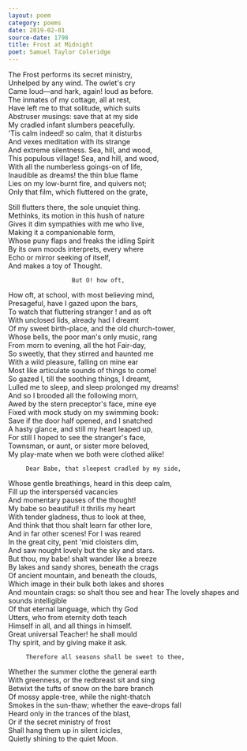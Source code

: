 ```yaml
---
layout: poem
category: poems
date: 2019-02-01
source-date: 1798
title: Frost at Midnight
poet: Samuel Taylor Coleridge
---
```

The Frost performs its secret ministry,  
Unhelped by any wind. The owlet's cry  
Came loud—and hark, again! loud as before.   
The inmates of my cottage, all at rest,  
Have left me to that solitude, which suits  
Abstruser musings: save that at my side  
My cradled infant slumbers peacefully.  
'Tis calm indeed! so calm, that it disturbs  
And vexes meditation with its strange  
And extreme silentness. Sea, hill, and wood,  
This populous village! Sea, and hill, and wood,  
With all the numberless goings-on of life,  
Inaudible as dreams! the thin blue flame  
Lies on my low-burnt fire, and quivers not;   
Only that film, which fluttered on the grate,  

Still flutters there, the sole unquiet thing.  
Methinks, its motion in this hush of nature  
Gives it dim sympathies with me who live,  
Making it a companionable form,  
Whose puny flaps and freaks the idling Spirit  
By its own moods interprets, every where  
Echo or mirror seeking of itself,  
And makes a toy of Thought.  

                      But O! how oft,   
How oft, at school, with most believing mind,  
Presageful, have I gazed upon the bars,  
To watch that fluttering stranger ! and as oft  
With unclosed lids, already had I dreamt  
Of my sweet birth-place, and the old church-tower,  
Whose bells, the poor man's only music, rang  
From morn to evening, all the hot Fair-day,  
So sweetly, that they stirred and haunted me  
With a wild pleasure, falling on mine ear  
Most like articulate sounds of things to come!  
So gazed I, till the soothing things, I dreamt,  
Lulled me to sleep, and sleep prolonged my dreams!  
And so I brooded all the following morn,  
Awed by the stern preceptor's face, mine eye  
Fixed with mock study on my swimming book:  
Save if the door half opened, and I snatched   
A hasty glance, and still my heart leaped up,  
For still I hoped to see the stranger's face,  
Townsman, or aunt, or sister more beloved,  
My play-mate when we both were clothed alike!  

         Dear Babe, that sleepest cradled by my side,  
Whose gentle breathings, heard in this deep calm,  
Fill up the intersperséd vacancies  
And momentary pauses of the thought!  
My babe so beautiful! it thrills my heart  
With tender gladness, thus to look at thee,  
And think that thou shalt learn far other lore,  
And in far other scenes! For I was reared  
In the great city, pent 'mid cloisters dim,  
And saw nought lovely but the sky and stars.  
But thou, my babe! shalt wander like a breeze  
By lakes and sandy shores, beneath the crags  
Of ancient mountain, and beneath the clouds,  
Which image in their bulk both lakes and shores  
And mountain crags: so shalt thou see and hear 
The lovely shapes and sounds intelligible  
Of that eternal language, which thy God  
Utters, who from eternity doth teach  
Himself in all, and all things in himself.  
Great universal Teacher! he shall mould  
Thy spirit, and by giving make it ask.  

         Therefore all seasons shall be sweet to thee,  
Whether the summer clothe the general earth  
With greenness, or the redbreast sit and sing  
Betwixt the tufts of snow on the bare branch  
Of mossy apple-tree, while the night-thatch  
Smokes in the sun-thaw; whether the eave-drops fall  
Heard only in the trances of the blast,  
Or if the secret ministry of frost  
Shall hang them up in silent icicles,  
Quietly shining to the quiet Moon. 

